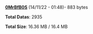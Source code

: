 [**0MrBfB0S**](/data/0MrBfB0S.txt) (14/11/22 - 01:48)- 883 bytes

**Total Datas**: 2935

**Total Size**: 16.36 MB / 16.4 MB